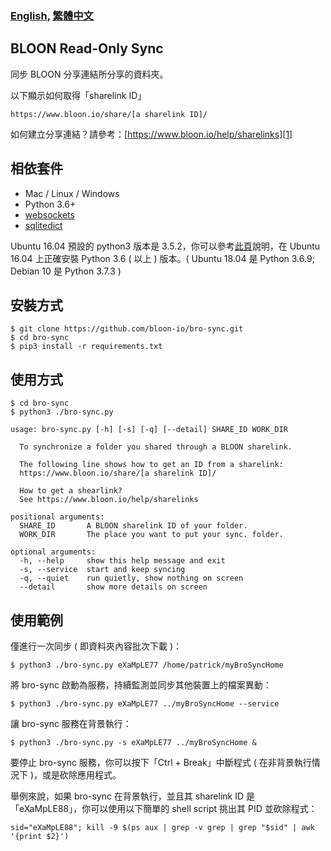 ### [English][100], [繁體中文][101]

## BLOON Read-Only Sync

同步 BLOON 分享連結所分享的資料夾。

以下顯示如何取得「sharelink ID」

```
https://www.bloon.io/share/[a sharelink ID]/
```

如何建立分享連結？請參考：[https://www.bloon.io/help/sharelinks][1]

## 相依套件

- Mac / Linux / Windows
- Python 3.6+
- [websockets][2]
- [sqlitedict][3]

Ubuntu 16.04 預設的 python3 版本是 3.5.2，你可以參考[此頁][102]說明，在 Ubuntu 16.04 上正確安裝 Python 3.6 ( 以上 ) 版本。( Ubuntu 18.04 是 Python 3.6.9; Debian 10 是 Python 3.7.3 )

## 安裝方式

```
$ git clone https://github.com/bloon-io/bro-sync.git
$ cd bro-sync
$ pip3 install -r requirements.txt
```

## 使用方式

```
$ cd bro-sync
$ python3 ./bro-sync.py

usage: bro-sync.py [-h] [-s] [-q] [--detail] SHARE_ID WORK_DIR

  To synchronize a folder you shared through a BLOON sharelink.

  The following line shows how to get an ID from a sharelink:
  https://www.bloon.io/share/[a sharelink ID]/

  How to get a shearlink?
  See https://www.bloon.io/help/sharelinks

positional arguments:
  SHARE_ID       A BLOON sharelink ID of your folder.
  WORK_DIR       The place you want to put your sync. folder.

optional arguments:
  -h, --help     show this help message and exit
  -s, --service  start and keep syncing
  -q, --quiet    run quietly, show nothing on screen
  --detail       show more details on screen
```

## 使用範例

僅進行一次同步 ( 即資料夾內容批次下載 )：

```
$ python3 ./bro-sync.py eXaMpLE77 /home/patrick/myBroSyncHome
```

將 bro-sync 啟動為服務，持續監測並同步其他裝置上的檔案異動：

```
$ python3 ./bro-sync.py eXaMpLE77 ../myBroSyncHome --service
```

讓 bro-sync 服務在背景執行：

```
$ python3 ./bro-sync.py -s eXaMpLE77 ../myBroSyncHome &
```

要停止 bro-sync 服務，你可以按下「Ctrl + Break」中斷程式 ( 在非背景執行情況下 )，或是砍除應用程式。

舉例來說，如果 bro-sync 在背景執行，並且其 sharelink ID 是「eXaMpLE88」，你可以使用以下簡單的 shell script 挑出其 PID 並砍除程式：

```
sid="eXaMpLE88"; kill -9 $(ps aux | grep -v grep | grep "$sid" | awk '{print $2}')
```

[1]: https://www.bloon.io/help/sharelinks
[2]: https://pypi.org/project/websockets/
[3]: https://pypi.org/project/sqlitedict/
[100]: https://github.com/bloon-io/bro-sync/blob/master/README.md
[101]: https://github.com/bloon-io/bro-sync/blob/master/misc/README_zh_TW.md
[102]: https://github.com/bloon-io/bro-sync/blob/master/misc/ubuntu16.04_install_py3.6.md
